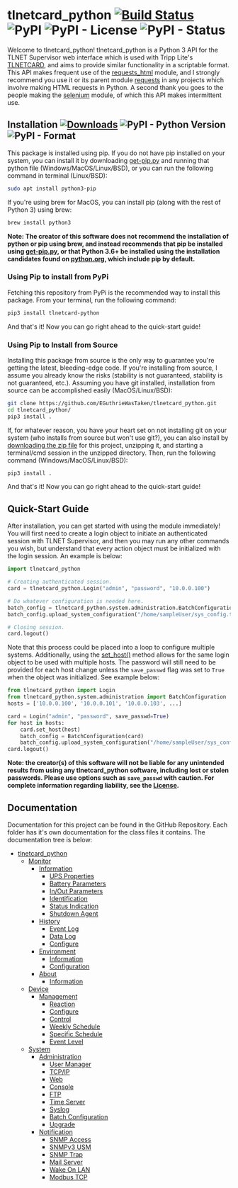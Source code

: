 # tlnetcard_python [![Build Status](https://travis-ci.com/EGuthrieWasTaken/tlnetcard_python.svg?token=LUrGqUz1JQxq9JLRjGmk&branch=master)](https://travis-ci.com/EGuthrieWasTaken/tlnetcard_python) ![PyPI](https://img.shields.io/pypi/v/tlnetcard-python) ![PyPI - License](https://img.shields.io/pypi/l/tlnetcard-python) ![PyPI - Status](https://img.shields.io/pypi/status/tlnetcard-python)

Welcome to tlnetcard_python! tlnetcard_python is a Python 3 API for the TLNET Supervisor web interface which is used with Tripp Lite's [TLNETCARD](https://www.tripplite.com/support/TLNETCARD), and aims to provide similar functionality in a scriptable format. This API makes frequent use of the [requests_html](https://requests-html.kennethreitz.org/) module, and I strongly recommend you use it or its parent module [requests](https://requests.readthedocs.io/en/master/) in any projects which involve making HTML requests in Python. A second thank you goes to the people making the [selenium](https://www.selenium.dev/) module, of which this API makes intermittent use.

## Installation [![Downloads](https://pepy.tech/badge/tlnetcard-python)](https://pepy.tech/project/tlnetcard-python) ![PyPI - Python Version](https://img.shields.io/pypi/pyversions/tlnetcard-python) ![PyPI - Format](https://img.shields.io/pypi/format/tlnetcard-python)

This package is installed using pip. If you do not have pip installed on your system, you can install it by downloading [get-pip.py](https://pip.pypa.io/en/stable/installing/) and running that python file (Windows/MacOS/Linux/BSD), or you can run the following command in terminal (Linux/BSD):

```bash
sudo apt install python3-pip
```

If you're using brew for MacOS, you can install pip (along with the rest of Python 3) using brew:

```bash
brew install python3
```

**Note: The creator of this software does not recommend the installation of python or pip using brew, and instead recommends that pip be installed using [get-pip.py](https://pip.pypa.io/en/stable/installing/), or that Python 3.6+ be installed using the installation candidates found on [python.org](https://www.python.org/downloads/), which include pip by default.**

### Using Pip to install from PyPi

Fetching this repository from PyPi is the recommended way to install this package. From your terminal, run the following command:

```bash
pip3 install tlnetcard-python
```

And that's it! Now you can go right ahead to the quick-start guide!

### Using Pip to Install from Source

Installing this package from source is the only way to guarantee you're getting the latest, bleeding-edge code. If you're installing from source, I assume you already know the risks (stability is not guaranteed, stability is not guaranteed, etc.). Assuming you have git installed, installation from source can be accomplished easily (MacOS/Linux/BSD):

```bash
git clone https://github.com/EGuthrieWasTaken/tlnetcard_python.git
cd tlnetcard_python/
pip3 install .
```

If, for whatever reason, you have your heart set on not installing git on your system (who installs from source but won't use git?), you can also install by [downloading the zip file](https://github.com/EGuthrieWasTaken/tlnetcard_python/archive/master.zip) for this project, unzipping it, and starting a terminal/cmd session in the unzipped directory. Then, run the following command (Windows/MacOS/Linux/BSD):

```bash
pip3 install .
```

And that's it! Now you can go right ahead to the quick-start guide!

## Quick-Start Guide

After installation, you can get started with using the module immediately! You will first need to create a login object to initiate an authenticated session with TLNET Supervisor, and then you may run any other commands you wish, but understand that every action object must be initialized with the login session. An example is below:

```python
import tlnetcard_python

# Creating authenticated session.
card = tlnetcard_python.Login("admin", "password", "10.0.0.100")

# Do whatever configuration is needed here.
batch_config = tlnetcard_python.system.administration.BatchConfiguration(card)
batch_config.upload_system_configuration("/home/sampleUser/sys_config.txt")

# Closing session.
card.logout()
```

Note that this process could be placed into a loop to configure multiple systems. Additionally, using the [set_host()](https://github.com/EGuthrieWasTaken/tlnetcard_python/tree/master/tlnetcard_python#set_hosthost-passwd) method allows for the same login object to be used with multiple hosts. The password will still need to be provided for each host change unless the ```save_passwd``` flag was set to ```True``` when the object was initialized. See example below:

```python
from tlnetcard_python import Login
from tlnetcard_python.system.administration import BatchConfiguration
hosts = ['10.0.0.100', '10.0.0.101', '10.0.0.103', ...]

card = Login("admin", "password", save_passwd=True)
for host in hosts:
    card.set_host(host)
    batch_config = BatchConfiguration(card)
    batch_config.upload_system_configuration("/home/sampleUser/sys_config.txt")
card.logout()
```

**Note: the creator(s) of this software will not be liable for any unintended results from using any tlnetcard_python software, including lost or stolen passwords. Please use options such as ```save_passwd``` with caution. For complete information regarding liability, see the [License](https://github.com/EGuthrieWasTaken/tlnetcard_python/blob/master/LICENSE).**  

## Documentation

Documentation for this project can be found in the GitHub Repository. Each folder has it's own documentation for the class files it contains. The documentation tree is below:  

* [tlnetcard_python](https://github.com/EGuthrieWasTaken/tlnetcard_python/tree/master/tlnetcard_python)
  * [Monitor](https://github.com/EGuthrieWasTaken/tlnetcard_python/tree/master/tlnetcard_python/monitor)
    * [Information](https://github.com/EGuthrieWasTaken/tlnetcard_python/tree/master/tlnetcard_python/monitor/information)
      * [UPS Properties](https://github.com/EGuthrieWasTaken/tlnetcard_python/tree/master/tlnetcard_python/monitor/information/ups_properties)
      * [Battery Parameters](https://github.com/EGuthrieWasTaken/tlnetcard_python/tree/master/tlnetcard_python/monitor/information/battery_parameters)
      * [In/Out Parameters](https://github.com/EGuthrieWasTaken/tlnetcard_python/tree/master/tlnetcard_python/monitor/information/in_out_parameters)
      * [Identification](https://github.com/EGuthrieWasTaken/tlnetcard_python/tree/master/tlnetcard_python/monitor/information/identification)
      * [Status Indication](https://github.com/EGuthrieWasTaken/tlnetcard_python/tree/master/tlnetcard_python/monitor/information/status_indication)
      * [Shutdown Agent](https://github.com/EGuthrieWasTaken/tlnetcard_python/tree/master/tlnetcard_python/monitor/information/shutdown_agent)
    * [History](https://github.com/EGuthrieWasTaken/tlnetcard_python/tree/master/tlnetcard_python/monitor/history)
      * [Event Log](https://github.com/EGuthrieWasTaken/tlnetcard_python/tree/master/tlnetcard_python/monitor/history/event_log)
      * [Data Log](https://github.com/EGuthrieWasTaken/tlnetcard_python/tree/master/tlnetcard_python/monitor/history/data_log)
      * [Configure](https://github.com/EGuthrieWasTaken/tlnetcard_python/tree/master/tlnetcard_python/monitor/history/configure)
    * [Environment](https://github.com/EGuthrieWasTaken/tlnetcard_python/tree/master/tlnetcard_python/monitor/environment)
      * [Information](https://github.com/EGuthrieWasTaken/tlnetcard_python/tree/master/tlnetcard_python/monitor/environment/information)
      * [Configuration](https://github.com/EGuthrieWasTaken/tlnetcard_python/tree/master/tlnetcard_python/monitor/environment/configuration)
    * [About](https://github.com/EGuthrieWasTaken/tlnetcard_python/tree/master/tlnetcard_python/monitor/about)
      * [Information](https://github.com/EGuthrieWasTaken/tlnetcard_python/tree/master/tlnetcard_python/monitor/about/information)
  * [Device](https://github.com/EGuthrieWasTaken/tlnetcard_python/tree/master/tlnetcard_python/device)
    * [Management](https://github.com/EGuthrieWasTaken/tlnetcard_python/tree/master/tlnetcard_python/device/management)
      * [Reaction](https://github.com/EGuthrieWasTaken/tlnetcard_python/tree/master/tlnetcard_python/device/management/reaction)
      * [Configure](https://github.com/EGuthrieWasTaken/tlnetcard_python/tree/master/tlnetcard_python/device/management/configure)
      * [Control](https://github.com/EGuthrieWasTaken/tlnetcard_python/tree/master/tlnetcard_python/device/management/control)
      * [Weekly Schedule](https://github.com/EGuthrieWasTaken/tlnetcard_python/tree/master/tlnetcard_python/device/management/weekly_schedule)
      * [Specific Schedule](https://github.com/EGuthrieWasTaken/tlnetcard_python/tree/master/tlnetcard_python/device/management/specific_schedule)
      * [Event Level](https://github.com/EGuthrieWasTaken/tlnetcard_python/tree/master/tlnetcard_python/device/management/event_level)
  * [System](https://github.com/EGuthrieWasTaken/tlnetcard_python/tree/master/tlnetcard_python/system)
    * [Administration](https://github.com/EGuthrieWasTaken/tlnetcard_python/tree/master/tlnetcard_python/system/administration)
      * [User Manager](https://github.com/EGuthrieWasTaken/tlnetcard_python/tree/master/tlnetcard_python/system/administration/user_manager)
      * [TCP/IP](https://github.com/EGuthrieWasTaken/tlnetcard_python/tree/master/tlnetcard_python/system/administration/tcp_ip)
      * [Web](https://github.com/EGuthrieWasTaken/tlnetcard_python/tree/master/tlnetcard_python/system/administration/web)
      * [Console](https://github.com/EGuthrieWasTaken/tlnetcard_python/tree/master/tlnetcard_python/system/administration/console)
      * [FTP](https://github.com/EGuthrieWasTaken/tlnetcard_python/tree/master/tlnetcard_python/system/administration/ftp)
      * [Time Server](https://github.com/EGuthrieWasTaken/tlnetcard_python/tree/master/tlnetcard_python/system/administration/time_server)
      * [Syslog](https://github.com/EGuthrieWasTaken/tlnetcard_python/tree/master/tlnetcard_python/system/administration/syslog)
      * [Batch Configuration](https://github.com/EGuthrieWasTaken/tlnetcard_python/tree/master/tlnetcard_python/system/administration/batch_configuration)
      * [Upgrade](https://github.com/EGuthrieWasTaken/tlnetcard_python/tree/master/tlnetcard_python/system/administration/upgrade)
    * [Notification](https://github.com/EGuthrieWasTaken/tlnetcard_python/tree/master/tlnetcard_python/system/notification)
      * [SNMP Access](https://github.com/EGuthrieWasTaken/tlnetcard_python/tree/master/tlnetcard_python/system/notification/snmp_access)
      * [SNMPv3 USM](https://github.com/EGuthrieWasTaken/tlnetcard_python/tree/master/tlnetcard_python/system/notification/snmpv3_usm)
      * [SNMP Trap](https://github.com/EGuthrieWasTaken/tlnetcard_python/tree/master/tlnetcard_python/system/notification/snmp_trap)
      * [Mail Server](https://github.com/EGuthrieWasTaken/tlnetcard_python/tree/master/tlnetcard_python/system/notification/mail_server)
      * [Wake On LAN](https://github.com/EGuthrieWasTaken/tlnetcard_python/tree/master/tlnetcard_python/system/notification/wake_on_lan)
      * [Modbus TCP](https://github.com/EGuthrieWasTaken/tlnetcard_python/tree/master/tlnetcard_python/system/notification/modbus_tcp)
